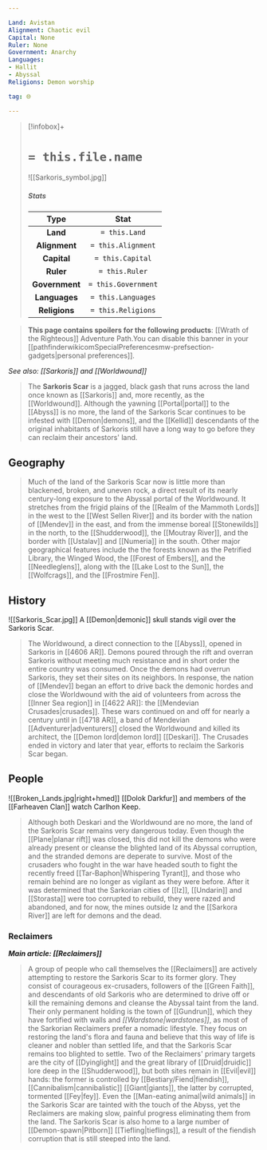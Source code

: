 ```yaml
---

Land: Avistan
Alignment: Chaotic evil
Capital: None
Ruler: None
Government: Anarchy
Languages:
- Hallit
- Abyssal
Religions: Demon worship

tag: 🌐

---
```


> [!infobox]+
> #  `= this.file.name`
> ![[Sarkoris_symbol.jpg]]
> ##### Stats
> Type | Stat |
> :---:|:---:|
> **Land** | `= this.Land` |
> **Alignment** | `= this.Alignment` |
> **Capital** | `= this.Capital` |
> **Ruler** | `= this.Ruler` |
> **Government** | `= this.Government` |
> **Languages** | `= this.Languages` |
> **Religions** | `= this.Religions` |



> **This page contains spoilers for the following products**: [[Wrath of the Righteous]] Adventure Path.You can disable this banner in your [[pathfinderwikicomSpecialPreferencesmw-prefsection-gadgets|personal preferences]].


*See also: [[Sarkoris]] and [[Worldwound]]*
> The **Sarkoris Scar** is a jagged, black gash that runs across the land once known as [[Sarkoris]] and, more recently, as the [[Worldwound]]. Although the yawning [[Portal|portal]] to the [[Abyss]] is no more, the land of the Sarkoris Scar continues to be infested with [[Demon|demons]], and the [[Kellid]] descendants of the original inhabitants of Sarkoris still have a long way to go before they can reclaim their ancestors' land.



## Geography

> Much of the land of the Sarkoris Scar now is little more than blackened, broken, and uneven rock, a direct result of its nearly century-long exposure to the Abyssal portal of the Worldwound. It stretches from the frigid plains of the [[Realm of the Mammoth Lords]] in the west to the [[West Sellen River]] and its border with the nation of [[Mendev]] in the east, and from the immense boreal [[Stonewilds]] in the north, to the [[Shudderwood]], the [[Moutray River]], and the border with [[Ustalav]] and [[Numeria]] in the south. Other major geographical features include the the forests known as the Petrified Library, the Winged Wood, the [[Forest of Embers]], and the [[Needleglens]], along with the [[Lake Lost to the Sun]], the [[Wolfcrags]], and the [[Frostmire Fen]].


## History

![[Sarkoris_Scar.jpg]] 
 A [[Demon|demonic]] skull stands vigil over the Sarkoris Scar.
> The Worldwound, a direct connection to the [[Abyss]], opened in Sarkoris in [[4606 AR]]. Demons poured through the rift and overran Sarkoris without meeting much resistance and in short order the entire country was consumed. Once the demons had overrun Sarkoris, they set their sites on its neighbors. In response, the nation of [[Mendev]] began an effort to drive back the demonic hordes and close the Worldwound with the aid of volunteers from across the [[Inner Sea region]] in [[4622 AR]]: the [[Mendevian Crusades|crusades]]. These wars continued on and off for nearly a century until in [[4718 AR]], a band of Mendevian [[Adventurer|adventurers]] closed the Worldwound and killed its architect, the [[Demon lord|demon lord]] [[Deskari]]. The Crusades ended in victory and later that year, efforts to reclaim the Sarkoris Scar began.


## People

![[Broken_Lands.jpg|right+hmed]] 
 [[Dolok Darkfur]] and members of the [[Farheaven Clan]] watch Carlhon Keep.
> Although both Deskari and the Worldwound are no more, the land of the Sarkoris Scar remains very dangerous today. Even though the [[Plane|planar rift]] was closed, this did not kill the demons who were already present or cleanse the blighted land of its Abyssal corruption, and the stranded demons are deperate to survive. Most of the crusaders who fought in the war have headed south to fight the recently freed [[Tar-Baphon|Whispering Tyrant]], and those who remain behind are no longer as vigilant as they were before. After it was determined that the Sarkorian cities of [[Iz]], [[Undarin]] and [[Storasta]] were too corrupted to rebuild, they were razed and abandoned, and for now, the mines outside Iz and the [[Sarkora River]] are left for demons and the dead.


### Reclaimers

***Main article: [[Reclaimers]]***
> A group of people who call themselves the [[Reclaimers]] are actively attempting to restore the Sarkoris Scar to its former glory. They consist of courageous ex-crusaders, followers of the [[Green Faith]], and descendants of old Sarkoris who are determined to drive off or kill the remaining demons and cleanse the Abyssal taint from the land. Their only permanent holding is the town of [[Gundrun]], which they have fortified with walls and *[[Wardstone|wardstones]]*, as most of the Sarkorian Reclaimers prefer a nomadic lifestyle. They focus on restoring the land's flora and fauna and believe that this way of life is cleaner and nobler than settled life, and that the Sarkoris Scar remains too blighted to settle. Two of the Reclaimers' primary targets are the city of [[Dyinglight]] and the great library of [[Druid|druidic]] lore deep in the [[Shudderwood]], but both sites remain in [[Evil|evil]] hands: the former is controlled by [[Bestiary/Fiend|fiendish]], [[Cannibalism|cannibalistic]] [[Giant|giants]], the latter by corrupted, tormented [[Fey|fey]].
> Even the [[Man-eating animal|wild animals]] in the Sarkoris Scar are tainted with the touch of the Abyss, yet the Reclaimers are making slow, painful progress eliminating them from the land. The Sarkoris Scar is also home to a large number of [[Demon-spawn|Pitborn]] [[Tiefling|tieflings]], a result of the fiendish corruption that is still steeped into the land.








